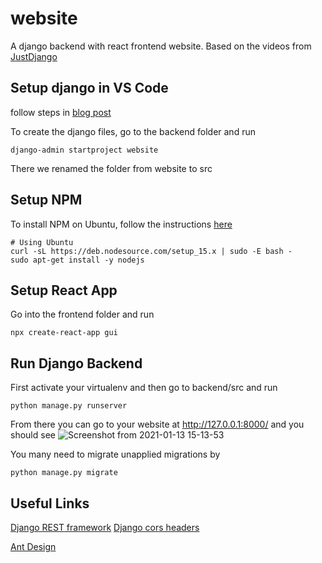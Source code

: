 # website
A django backend with react frontend website. Based on the videos from [JustDjango](https://www.youtube.com/watch?v=uZgRbnIsgrA&list=PLLRM7ROnmA9FxCtnLoIHAs6hIkJyd1dEx&ab_channel=JustDjango)

## Setup django in VS Code
follow steps in [blog post](https://automationpanda.com/2018/02/08/django-projects-in-visual-studio-code/)

To create the django files, go to the backend folder and run

```
django-admin startproject website
```
There we renamed the folder from website to src

## Setup NPM
To install NPM on Ubuntu, follow the instructions [here](https://github.com/nodesource/distributions/blob/master/README.md#debinstall)
```
# Using Ubuntu
curl -sL https://deb.nodesource.com/setup_15.x | sudo -E bash -
sudo apt-get install -y nodejs
```

## Setup React App
Go into the frontend folder and run 
```
npx create-react-app gui
```

## Run Django Backend
First activate your virtualenv and then go to backend/src and run
```
python manage.py runserver
```
From there you can go to your website at http://127.0.0.1:8000/ and you should see ![Screenshot from 2021-01-13 15-13-53](https://user-images.githubusercontent.com/66282509/104406007-63182b00-55b2-11eb-82db-7a4ad70dbc10.png)

You many need to migrate unapplied migrations by
```
python manage.py migrate
```

## Useful Links
[Django REST framework](https://www.django-rest-framework.org/)
[Django cors headers](https://github.com/adamchainz/django-cors-headers)

[Ant Design](https://ant.design/)